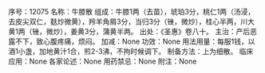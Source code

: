 序号：12075
名称：牛膝散
组成：牛膝1两（去苗），琥珀3分，桃仁1两（汤浸，去皮尖双仁，麸炒微黄），羚羊角屑3分，当归3分（锉，微炒），桂心半两，川大黄1两（锉，微炒），姜黄3分，蒲黄半两。
出处：《圣惠》卷八十。
主治：产后恶露不下，致心腹疼痛，烦闷。
加减：None
功效：None
用法用量：每服1钱，以酒1小盏，加地黄汁1合，煎2-3沸，不拘时候调下。
制备方法：上为细散。
临床应用：None
各家论述：None
用药禁忌：None
附注：None
